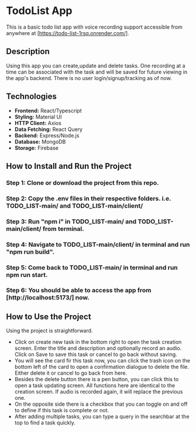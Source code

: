 # TodoList App
This is a basic todo list app with voice recording support accessible from anywhere at [https://todo-list-1rsq.onrender.com/].

## Description
Using this app you can create,update and delete tasks. One recording at a time can be associated with the task and will be saved for future viewing in the app's backend. There is no user login/signup/tracking as of now. 

## Technologies
* **Frontend:** React/Typescript
* **Styling:** Material UI
* **HTTP Client:** Axios
* **Data Fetching:** React Query 
* **Backend:** Express/Node.js
* **Database:** MongoDB
* **Storage:** Firebase

## How to Install and Run the Project

### Step 1: Clone or download the project from this repo.
### Step 2: Copy the .env files in their respective folders. i.e. TODO_LIST-main/ and TODO_LIST-main/client/
### Step 3: Run **"npm i"** in TODO_LIST-main/ and TODO_LIST-main/client/ from terminal.
### Step 4: Navigate to TODO_LIST-main/client/ in terminal and run **"npm run build"**.
### Step 5: Come back to TODO_LIST-main/ in terminal and run **npm run start**.
### Step 6: You should be able to access the app from [http://localhost:5173/] now.

## How to Use the Project

Using the project is straightforward. 
* Click on create new task in the bottom right to open the task creation screen. Enter the title and description and optionally record an audio. Click on Save to save this task or cancel to go back without saving.
* You will see the card fir this task now, you can click the trash icon on the bottom left of the card to open a confirmation dialogue to delete the file. Either delete it or cancel to go back from here.
* Besides the delete button there is a pen button, you can click this to open a task updating screen. All functions here are identical to the creation screen. If audio is recorded again, it will replace the previous one.
* On the opposite side there is a checkbox that you can toggle on and off to define if this task is complete or not.
* After adding multiple tasks, you can type a query in the searchbar at the top to find a task quickly.
